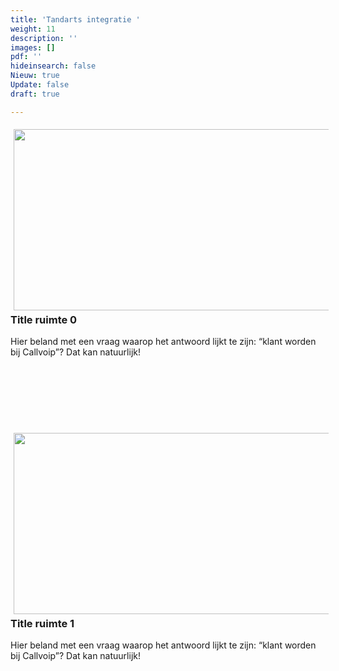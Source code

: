 ```yaml
---
title: 'Tandarts integratie '
weight: 11
description: ''
images: []
pdf: ''
hideinsearch: false
Nieuw: true
Update: false
draft: true

---
```

<img src="https://res.cloudinary.com/callvoip/image/upload/v1617023639/Callvoip_WIj_2021-03-24_1_zld3is.png" style="float:left; padding:5px;" width="520" height="290"><h3>Title ruimte 0</h3>Hier beland met een vraag waarop het antwoord lijkt te zijn: “klant worden bij Callvoip”? Dat kan natuurlijk!<br><br><br><br><br><br><br>

<img src="https://res.cloudinary.com/callvoip/image/upload/v1617023639/Callvoip_WIj_2021-03-24_2_2_j2xf30.png" style="float:left; padding:5px;" width="520" height="290"><h3>Title ruimte 1</h3>Hier beland met een vraag waarop het antwoord lijkt te zijn: “klant worden bij Callvoip”? Dat kan natuurlijk!<br><br><br><br><br><br><br>